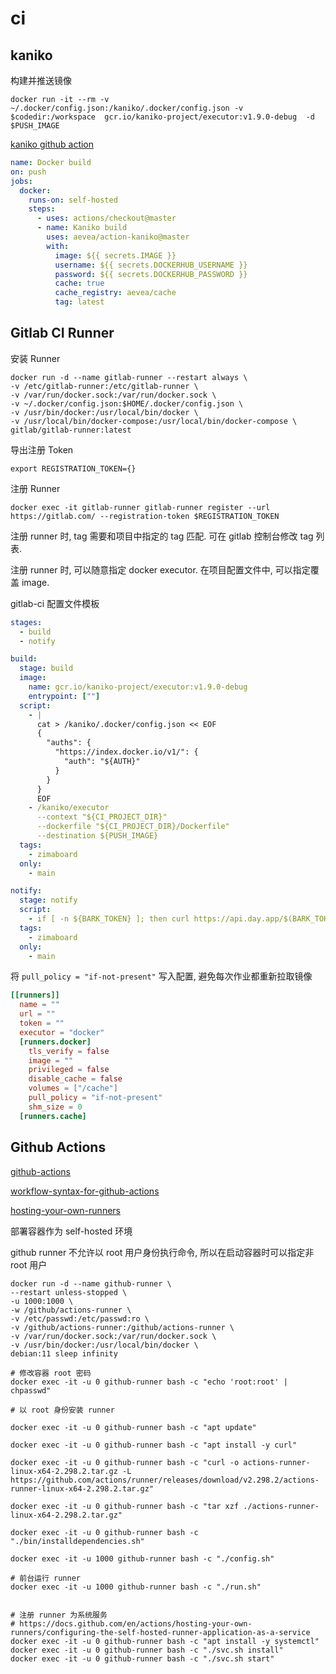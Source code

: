 # ci

## kaniko

构建并推送镜像

```shell
docker run -it --rm -v ~/.docker/config.json:/kaniko/.docker/config.json -v $codedir:/workspace  gcr.io/kaniko-project/executor:v1.9.0-debug  -d $PUSH_IMAGE
```

[kaniko github action](https://github.com/aevea/action-kaniko)

```yaml
name: Docker build
on: push
jobs:
  docker:
    runs-on: self-hosted
    steps:
      - uses: actions/checkout@master
      - name: Kaniko build
        uses: aevea/action-kaniko@master
        with:
          image: ${{ secrets.IMAGE }}
          username: ${{ secrets.DOCKERHUB_USERNAME }}
          password: ${{ secrets.DOCKERHUB_PASSWORD }}
          cache: true
          cache_registry: aevea/cache
          tag: latest
```

## Gitlab CI Runner

安装 Runner

```shell
docker run -d --name gitlab-runner --restart always \
-v /etc/gitlab-runner:/etc/gitlab-runner \
-v /var/run/docker.sock:/var/run/docker.sock \
-v ~/.docker/config.json:$HOME/.docker/config.json \
-v /usr/bin/docker:/usr/local/bin/docker \
-v /usr/local/bin/docker-compose:/usr/local/bin/docker-compose \
gitlab/gitlab-runner:latest
```

导出注册 Token

```shell
export REGISTRATION_TOKEN={}
```

注册 Runner

```shell
docker exec -it gitlab-runner gitlab-runner register --url https://gitlab.com/ --registration-token $REGISTRATION_TOKEN
```

注册 runner 时, tag 需要和项目中指定的 tag 匹配. 可在 gitlab 控制台修改 tag 列表.

注册 runner 时, 可以随意指定 docker executor. 在项目配置文件中, 可以指定覆盖 image.

gitlab-ci 配置文件模板

```yaml
stages:
  - build
  - notify

build:
  stage: build
  image:
    name: gcr.io/kaniko-project/executor:v1.9.0-debug
    entrypoint: [""]
  script:
    - |
      cat > /kaniko/.docker/config.json << EOF
      {
        "auths": {
          "https://index.docker.io/v1/": {
            "auth": "${AUTH}"
          }
        }
      }
      EOF
    - /kaniko/executor
      --context "${CI_PROJECT_DIR}"
      --dockerfile "${CI_PROJECT_DIR}/Dockerfile"
      --destination ${PUSH_IMAGE}
  tags:
    - zimaboard
  only:
    - main

notify:
  stage: notify
  script:
    - if [ -n ${BARK_TOKEN} ]; then curl https://api.day.app/$(BARK_TOKEN)/project%20ci%20build%20success; fi;
  tags:
    - zimaboard
  only:
    - main

```

 将 `pull_policy = "if-not-present"` 写入配置, 避免每次作业都重新拉取镜像

```conf
[[runners]]
  name = ""
  url = ""
  token = ""
  executor = "docker"
  [runners.docker]
    tls_verify = false
    image = ""
    privileged = false
    disable_cache = false
    volumes = ["/cache"]
    pull_policy = "if-not-present"
    shm_size = 0
  [runners.cache]
```

## Github Actions

[github-actions](https://docs.github.com/cn/actions)

[workflow-syntax-for-github-actions](https://docs.github.com/cn/actions/using-workflows/workflow-syntax-for-github-actions)

[hosting-your-own-runners](https://docs.github.com/cn/actions/hosting-your-own-runners)

部署容器作为 self-hosted 环境

github runner 不允许以 root 用户身份执行命令, 所以在启动容器时可以指定非 root 用户

```shell
docker run -d --name github-runner \
--restart unless-stopped \
-u 1000:1000 \
-w /github/actions-runner \
-v /etc/passwd:/etc/passwd:ro \
-v /github/actions-runner:/github/actions-runner \
-v /var/run/docker.sock:/var/run/docker.sock \
-v /usr/bin/docker:/usr/local/bin/docker \
debian:11 sleep infinity
```

```shell
# 修改容器 root 密码
docker exec -it -u 0 github-runner bash -c "echo 'root:root' | chpasswd"

# 以 root 身份安装 runner

docker exec -it -u 0 github-runner bash -c "apt update"

docker exec -it -u 0 github-runner bash -c "apt install -y curl"

docker exec -it -u 0 github-runner bash -c "curl -o actions-runner-linux-x64-2.298.2.tar.gz -L https://github.com/actions/runner/releases/download/v2.298.2/actions-runner-linux-x64-2.298.2.tar.gz"

docker exec -it -u 0 github-runner bash -c "tar xzf ./actions-runner-linux-x64-2.298.2.tar.gz"

docker exec -it -u 0 github-runner bash -c "./bin/installdependencies.sh"

docker exec -it -u 1000 github-runner bash -c "./config.sh"

# 前台运行 runner
docker exec -it -u 1000 github-runner bash -c "./run.sh"


# 注册 runner 为系统服务
# https://docs.github.com/en/actions/hosting-your-own-runners/configuring-the-self-hosted-runner-application-as-a-service
docker exec -it -u 0 github-runner bash -c "apt install -y systemctl"
docker exec -it -u 0 github-runner bash -c "./svc.sh install"
docker exec -it -u 0 github-runner bash -c "./svc.sh start"
```

